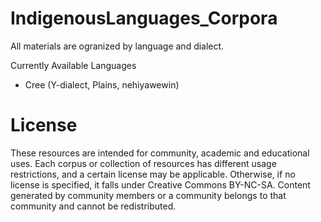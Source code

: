 # IndigenousLanguages_Corpora

All materials are ogranized by language and dialect.

Currently Available Languages
- Cree (Y-dialect, Plains, nehiyawewin)

# License

These resources are intended for community, academic and educational uses. Each corpus or collection of resources has different usage restrictions, and a certain  license may be applicable. Otherwise, if no license is specified, it falls under Creative Commons BY-NC-SA. Content generated by community members or a community belongs to that community and cannot be redistributed. 
